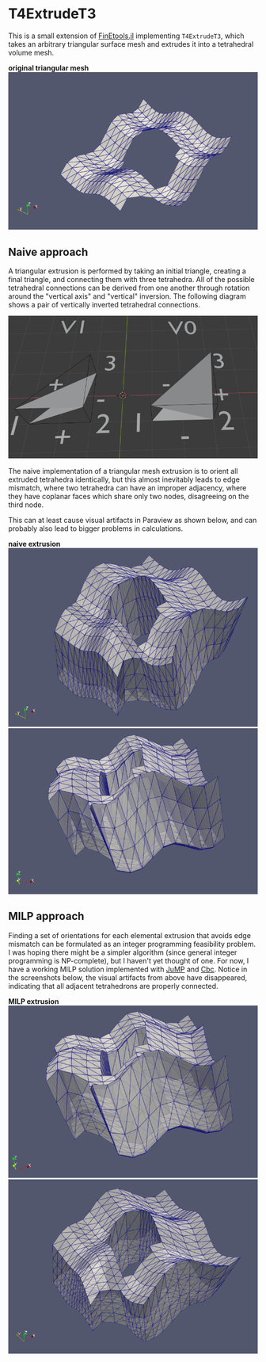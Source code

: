 # T4ExtrudeT3

This is a small extension of [FinEtools.jl](https://github.com/PetrKryslUCSD/FinEtools.jl) implementing `T4ExtrudeT3`, which takes an arbitrary triangular surface mesh and extrudes it into a  tetrahedral volume mesh.

**original triangular mesh**
![t3](images/t3.png)

## Naive approach

A triangular extrusion is performed by taking an initial triangle, creating a final triangle, and connecting them with three tetrahedra. 
All of the possible tetrahedral connections can be derived from one another through rotation around the "vertical axis" and "vertical" inversion.
The following diagram shows a pair of vertically inverted tetrahedral connections.

![diagram](images/diagram.png)

The naive implementation of a triangular mesh extrusion is to orient all extruded tetrahedra identically, but this almost inevitably leads to edge mismatch, where two tetrahedra can have an improper adjacency, where they have coplanar faces which share only two nodes, disagreeing on the third node.

This can at least cause visual artifacts in Paraview as shown below, and can probably also lead to bigger problems in calculations.

**naive extrusion**
![t4-improper-1](images/t4-improper-1.png)
![t4-improper-2](images/t4-improper-2.png)

## MILP approach

Finding a set of orientations for each elemental extrusion that avoids edge mismatch can be formulated as an integer programming feasibility problem. I was hoping there might be a simpler algorithm (since general integer programming is NP-complete), but I haven't yet thought of one. 
For now, I have a working MILP solution implemented with [JuMP](https://github.com/jump-dev/JuMP.jl) and [Cbc](https://github.com/jump-dev/Cbc.jl).
Notice in the screenshots below, the visual artifacts from above have disappeared, indicating that all adjacent tetrahedrons are properly connected.

**MILP extrusion**
![t4-correct-1](images/t4-correct-1.png)
![t4-correct-2](images/t4-correct-2.png)
